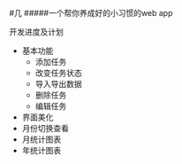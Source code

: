 #几
#####一个帮你养成好的小习惯的web app

开发进度及计划
* 基本功能
    * 添加任务
    * 改变任务状态
    * 导入导出数据
    * 删除任务
    * 编辑任务
* 界面美化
* 月份切换查看
* 月统计图表
* 年统计图表